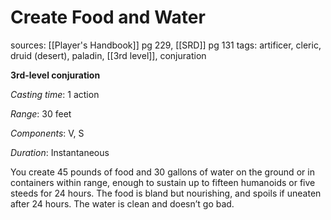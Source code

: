 # Create Food and Water
sources: [[Player's Handbook]] pg 229, [[SRD]] pg 131
tags: artificer, cleric, druid (desert), paladin, [[3rd level]], conjuration

**3rd-level conjuration**

*Casting time*: 1 action

*Range*: 30 feet

*Components*: V, S

*Duration*: Instantaneous

You create 45 pounds of food and 30 gallons of water on the ground or in containers within range, enough to sustain up to fifteen humanoids or five steeds for 24 hours. The food is bland but nourishing, and spoils if uneaten after 24 hours. The water is clean and doesn’t go bad.
